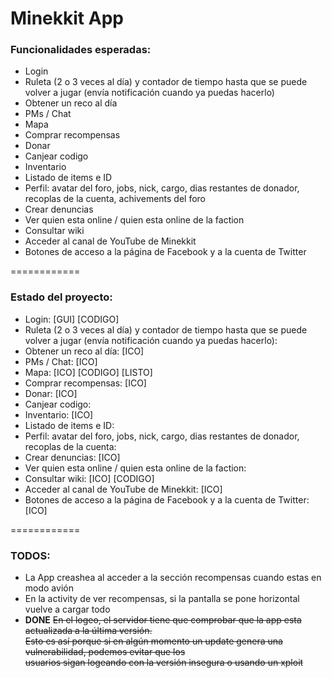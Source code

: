 <h1>Minekkit App</h1>

<h3>Funcionalidades esperadas:</h3>

<ul>
  <li>Login</li>
  <li>Ruleta (2 o 3 veces al día) y contador de tiempo hasta que se puede volver a jugar (envía notificación cuando ya  puedas hacerlo)</li>
  <li>Obtener un reco al día </li>
  <li>PMs / Chat </li>
  <li>Mapa </li>
  <li>Comprar recompensas</li>
  <li>Donar</li>
  <li>Canjear codigo </li>
  <li>Inventario </li>
  <li>Listado de items e ID</li>
  <li>Perfil: avatar del foro, jobs, nick, cargo, dias restantes de donador, recoplas de la cuenta, achivements del foro</li>
  <li>Crear denuncias </li>
  <li>Ver quien esta online / quien esta online de la faction </li>
  <li>Consultar wiki </li>
  <li>Acceder al canal de YouTube de Minekkit </li>
  <li>Botones de acceso a la página de Facebook y a la cuenta de Twitter</li>
</ul>

============

<h3>Estado del proyecto:</h3>

<ul>
  <li>Login: [GUI] [CODIGO]</li> 
  <li>Ruleta (2 o 3 veces al día) y contador de tiempo hasta que se puede volver a jugar (envía notificación cuando ya  puedas hacerlo): </li>
  <li>Obtener un reco al día: [ICO]</li> 
  <li>PMs / Chat: [ICO]</li> 
  <li>Mapa: [ICO] [CODIGO] [LISTO]</li> 
  <li>Comprar recompensas: [ICO]</li> 
  <li>Donar: [ICO]</li> 
  <li>Canjear codigo: </li>
  <li>Inventario: [ICO]</li> 
  <li>Listado de items e ID: </li>
  <li>Perfil: avatar del foro, jobs, nick, cargo, dias restantes de donador, recoplas de la cuenta: </li>
  <li>Crear denuncias: [ICO]</li> 
  <li>Ver quien esta online / quien esta online de la faction: </li>
  <li>Consultar wiki: [ICO] [CODIGO]</li>
  <li>Acceder al canal de YouTube de Minekkit: [ICO] </li>
  <li>Botones de acceso a la página de Facebook y a la cuenta de Twitter: [ICO]</li>
</ul>

============

<h3>TODOS:</h3>

<ul>
  <li>La App creashea al acceder a la sección recompensas cuando estas en modo avión</li>
  <li>En la activity de ver recompensas, si la pantalla se pone horizontal vuelve a cargar todo</li>
  <li><b>DONE</b> <s>En el logeo, el servidor tiene que comprobar que la app esta actualizada a la última versión. <br>
      Esto es así porque si en algún momento un update genera una vulnerabilidad, podemos evitar que los<br>
      usuarios sigan logeando con la versión insegura o usando un xploit</s></li>
</ul>
